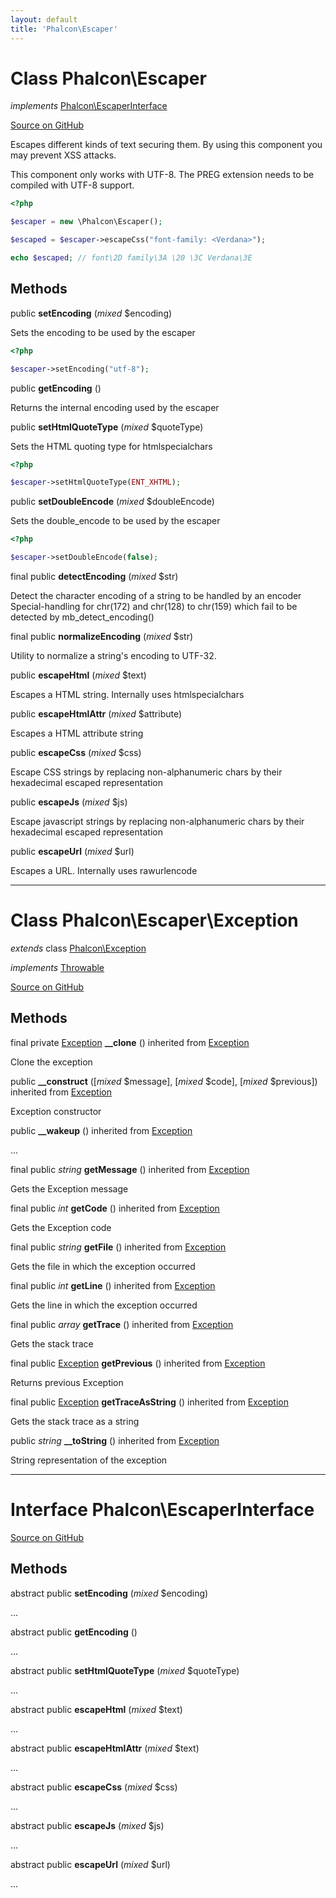 ```yaml
---
layout: default
title: 'Phalcon\Escaper'
---
```

# Class **Phalcon\Escaper**

*implements* [Phalcon\EscaperInterface](Phalcon_Escaper.md)

<a href="https://github.com/phalcon/cphalcon/tree/v3.4.0/phalcon/escaper.zep" class="btn btn-default btn-sm">Source on GitHub</a>

Escapes different kinds of text securing them. By using this component you may
prevent XSS attacks.

This component only works with UTF-8. The PREG extension needs to be compiled with UTF-8 support.

```php
<?php

$escaper = new \Phalcon\Escaper();

$escaped = $escaper->escapeCss("font-family: <Verdana>");

echo $escaped; // font\2D family\3A \20 \3C Verdana\3E

```


## Methods
public  **setEncoding** (*mixed* $encoding)

Sets the encoding to be used by the escaper

```php
<?php

$escaper->setEncoding("utf-8");

```



public  **getEncoding** ()

Returns the internal encoding used by the escaper



public  **setHtmlQuoteType** (*mixed* $quoteType)

Sets the HTML quoting type for htmlspecialchars

```php
<?php

$escaper->setHtmlQuoteType(ENT_XHTML);

```



public  **setDoubleEncode** (*mixed* $doubleEncode)

Sets the double_encode to be used by the escaper

```php
<?php

$escaper->setDoubleEncode(false);

```



final public  **detectEncoding** (*mixed* $str)

Detect the character encoding of a string to be handled by an encoder
Special-handling for chr(172) and chr(128) to chr(159) which fail to be detected by mb_detect_encoding()



final public  **normalizeEncoding** (*mixed* $str)

Utility to normalize a string's encoding to UTF-32.



public  **escapeHtml** (*mixed* $text)

Escapes a HTML string. Internally uses htmlspecialchars



public  **escapeHtmlAttr** (*mixed* $attribute)

Escapes a HTML attribute string



public  **escapeCss** (*mixed* $css)

Escape CSS strings by replacing non-alphanumeric chars by their hexadecimal escaped representation



public  **escapeJs** (*mixed* $js)

Escape javascript strings by replacing non-alphanumeric chars by their hexadecimal escaped representation



public  **escapeUrl** (*mixed* $url)

Escapes a URL. Internally uses rawurlencode




<hr>

# Class **Phalcon\Escaper\Exception**

*extends* class [Phalcon\Exception](Phalcon_Exception.md)

*implements* [Throwable](https://php.net/manual/en/class.throwable.php)

<a href="https://github.com/phalcon/cphalcon/tree/v3.4.0/phalcon/escaper/exception.zep" class="btn btn-default btn-sm">Source on GitHub</a>

## Methods
final private [Exception](https://php.net/manual/en/class.exception.php) **__clone** () inherited from [Exception](https://php.net/manual/en/class.exception.php)

Clone the exception



public  **__construct** ([*mixed* $message], [*mixed* $code], [*mixed* $previous]) inherited from [Exception](https://php.net/manual/en/class.exception.php)

Exception constructor



public  **__wakeup** () inherited from [Exception](https://php.net/manual/en/class.exception.php)

...


final public *string* **getMessage** () inherited from [Exception](https://php.net/manual/en/class.exception.php)

Gets the Exception message



final public *int* **getCode** () inherited from [Exception](https://php.net/manual/en/class.exception.php)

Gets the Exception code



final public *string* **getFile** () inherited from [Exception](https://php.net/manual/en/class.exception.php)

Gets the file in which the exception occurred



final public *int* **getLine** () inherited from [Exception](https://php.net/manual/en/class.exception.php)

Gets the line in which the exception occurred



final public *array* **getTrace** () inherited from [Exception](https://php.net/manual/en/class.exception.php)

Gets the stack trace



final public [Exception](https://php.net/manual/en/class.exception.php) **getPrevious** () inherited from [Exception](https://php.net/manual/en/class.exception.php)

Returns previous Exception



final public [Exception](https://php.net/manual/en/class.exception.php) **getTraceAsString** () inherited from [Exception](https://php.net/manual/en/class.exception.php)

Gets the stack trace as a string



public *string* **__toString** () inherited from [Exception](https://php.net/manual/en/class.exception.php)

String representation of the exception




<hr>

# Interface **Phalcon\EscaperInterface**

<a href="https://github.com/phalcon/cphalcon/tree/v3.4.0/phalcon/escaperinterface.zep" class="btn btn-default btn-sm">Source on GitHub</a>

## Methods
abstract public  **setEncoding** (*mixed* $encoding)

...


abstract public  **getEncoding** ()

...


abstract public  **setHtmlQuoteType** (*mixed* $quoteType)

...


abstract public  **escapeHtml** (*mixed* $text)

...


abstract public  **escapeHtmlAttr** (*mixed* $text)

...


abstract public  **escapeCss** (*mixed* $css)

...


abstract public  **escapeJs** (*mixed* $js)

...


abstract public  **escapeUrl** (*mixed* $url)

...
